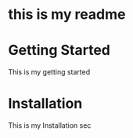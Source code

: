 # this is my readme

# Getting Started

This is my getting started

# Installation

This is my Installation sec